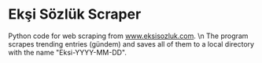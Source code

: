 # Ekşi Sözlük Scraper
Python code for web scraping from www.eksisozluk.com. \n
The program scrapes trending entries (gündem) and saves all of them to a local directory with the name "Eksi-YYYY-MM-DD".
